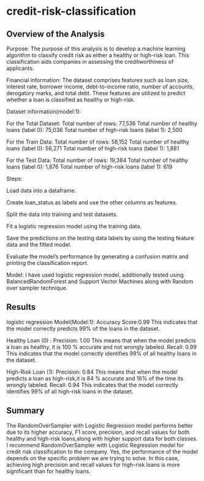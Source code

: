 # credit-risk-classification


## Overview of the Analysis

Purpose:
The purpose of this analysis is to develop a machine learning algorithm to classify credit risk as either a healthy or high-risk loan. This classification aids companies in assessing the creditworthiness of applicants.

Financial information:
The dataset comprises features such as loan size, interest rate, borrower income, debt-to-income ratio, number of accounts, derogatory marks, and total debt. These features are utilized to predict whether a loan is classified as healthy or high-risk.

Dataset information(model:1):

For the Total Dataset:
Total number of rows: 77,536
Total number of healthy loans (label 0): 75,036
Total number of high-risk loans (label 1): 2,500


For the Train Data:
Total number of rows: 58,152
Total number of healthy loans (label 0): 56,271
Total number of high-risk loans (label 1): 1,881

For the Test Data:
Total number of rows: 19,384
Total number of healthy loans (label 0): 1,876
Total number of high-risk loans (label 1): 619

Steps:

Load data into a dataframe.

Create loan_status as labels and use the other columns as features.

Split the data into training and test datasets.

Fit a logistic regression model using the training data.

Save the predictions on the testing data labels by using the testing feature data and the fitted model.

Evaluate the model’s performance by generating a confusion matrix and printing the classification report.

Model:
I have used logistic regression model, additionally tested using BalancedRandomForest and Support Vector Machines along with Random over sampler technique.


## Results
logistic regression Model(Model:1):
Accuracy Score:0.99
This indicates  that the model correctly predicts 99% of the loans in the dataset.

Healthy Loan (0) :
Precision: 1.00
This means that when the model predicts a loan as healthy, it is 100 % accurate and not wrongly labeled.
Recall: 0.99
This indicates that the model correctly identifies 99% of all healthy loans in the dataset.

High-Risk Loan (1):
Precision: 0.84
This means that when the model predicts a loan as high-risk,it is 84 % accurate and 16% of the time its wrongly labeled. 
Recall: 0.94
This indicates that the model correctly identifies 99% of all high-risk loans in the dataset.

## Summary
The RandomOverSampler with Logistic Regression model performs better due to its higher accuracy, F1 score, precision, and recall values for both healthy and high-risk loans,along with higher support data for both classes.
I recommend  RandomOverSampler with Logistic Regression model  for credit risk classification to the company.
Yes, the performance of the model depends on the specific problem we are trying to solve. In this case, achieving high precision and recall values for high-risk loans is more significant than for healthy loans.



